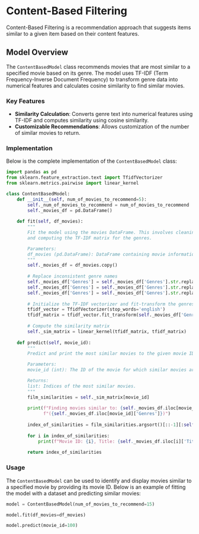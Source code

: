 # Content-Based Filtering

Content-Based Filtering is a recommendation approach that suggests items similar to a given item based on their content features.

## Model Overview

The `ContentBasedModel` class recommends movies that are most similar to a specified movie based on its genre. The model uses TF-IDF (Term Frequency-Inverse Document Frequency) to transform genre data into numerical features and calculates cosine similarity to find similar movies.

### Key Features

- **Similarity Calculation**: Converts genre text into numerical features using TF-IDF and computes similarity using cosine similarity.
- **Customizable Recommendations**: Allows customization of the number of similar movies to return.

### Implementation

Below is the complete implementation of the `ContentBasedModel` class:

```python
import pandas as pd
from sklearn.feature_extraction.text import TfidfVectorizer
from sklearn.metrics.pairwise import linear_kernel

class ContentBasedModel:
    def __init__(self, num_of_movies_to_recommend=5):
        self._num_of_movies_to_recommend = num_of_movies_to_recommend
        self._movies_df = pd.DataFrame()
    
    def fit(self, df_movies):
        """
        Fit the model using the movies DataFrame. This involves cleaning genre names
        and computing the TF-IDF matrix for the genres.

        Parameters:
        df_movies (pd.DataFrame): DataFrame containing movie information including 'Genres'.
        """
        self._movies_df = df_movies.copy()
        
        # Replace inconsistent genre names
        self._movies_df['Genres'] = self._movies_df['Genres'].str.replace('Sci-Fi', 'SciFi')
        self._movies_df['Genres'] = self._movies_df['Genres'].str.replace('Film-Noir', 'Noir')
        self._movies_df['Genres'] = self._movies_df['Genres'].str.replace("Children's", 'Child')
        
        # Initialize the TF-IDF vectorizer and fit-transform the genres column
        tfidf_vector = TfidfVectorizer(stop_words='english')
        tfidf_matrix = tfidf_vector.fit_transform(self._movies_df['Genres'])
        
        # Compute the similarity matrix
        self._sim_matrix = linear_kernel(tfidf_matrix, tfidf_matrix)
    
    def predict(self, movie_id):
        """
        Predict and print the most similar movies to the given movie ID.

        Parameters:
        movie_id (int): The ID of the movie for which similar movies are to be found.

        Returns:
        list: Indices of the most similar movies.
        """
        film_similarities = self._sim_matrix[movie_id]
        
        print(f"Finding movies similar to: {self._movies_df.iloc[movie_id]['Title']} "
              f"({self._movies_df.iloc[movie_id]['Genres']})")
        
        index_of_similarities = film_similarities.argsort()[::-1][:self._num_of_movies_to_recommend]
        
        for i in index_of_similarities:
            print(f"Movie ID: {i}, Title: {self._movies_df.iloc[i]['Title']}, Genres: {self._movies_df.iloc[i]['Genres']}")
        
        return index_of_similarities
```

### Usage

The `ContentBasedModel` can be used to identify and display movies similar to a specified movie by providing its movie ID. Below is an example of fitting the model with a dataset and predicting similar movies:

```python
model = ContentBasedModel(num_of_movies_to_recommend=15)

model.fit(df_movies=df_movies)

model.predict(movie_id=100)
```
